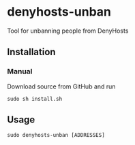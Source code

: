 denyhosts-unban
=========

Tool for unbanning people from DenyHosts

Installation
------------

### Manual ###

Download source from GitHub and run

    sudo sh install.sh

    
Usage
-----

    sudo denyhosts-unban [ADDRESSES]
